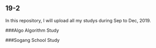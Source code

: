## 19-2

In this repository, I will upload all my studys during Sep to Dec, 2019.

###Algo
Algorithm Study

###Sogang
School Study
